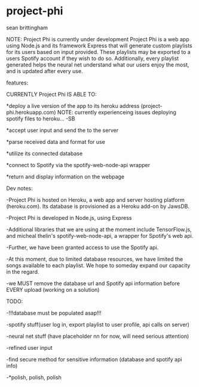 ﻿# project-phi
sean brittingham

NOTE: Project Phi is currently under development
  Project Phi is a web app using Node.js and its framework Express that will generate custom playlists for its users based on 
  input provided. These playlists may be exported to a users Spotify account if they wish to do so. Additionally, every playlist
  generated helps the neural net understand what our users enjoy the most, and is updated after every use.

features:

CURRENTLY Project Phi IS ABLE TO:
  
  *deploy a live version of the app to its heroku address (project-phi.herokuapp.com) NOTE: currently 
    experienceing issues deploying spotify files to heroku... -SB
  
  *accept user input and send the to the server
  
  *parse received data and format for use
  
  *utilize its connected database
  
  *connect to Spotify via the spotify-web-node-api wrapper
  
  *return and display information on the webpage
  
Dev notes:
  
  -Project Phi is hosted on Heroku, a web app and server hosting platform (heroku.com). Its database is provisioned as a Heroku add-on
  by JawsDB.
  
  -Project Phi is developed in Node.js, using Express
  
  -Additional libraries that we are using at the moment include TensorFlow.js, and micheal thelin's spotify-web-node-api, a wrapper 
  for Spotify's web api.
  
  -Further, we have been granted access to use the Spotify api.
  
  -At this moment, due to limited database resources, we have limited the songs available to each playlist. We hope to someday expand
  our capacity in the regard.
  
  -we MUST remove the database url and Spotify api information before EVERY upload (working on a solution)

  
TODO:
  
  -!!!database must be populated asap!!!
  
  -spotify stuff(user log in, export playlist to user profile, api calls on server)
  
  -neural net stuff (have placeholder nn for now, will need serious attention)
  
  -refined user input
  
  -find secure method for sensitive information (database and spotify api info)
  
  -*polish, polish, polish
  
